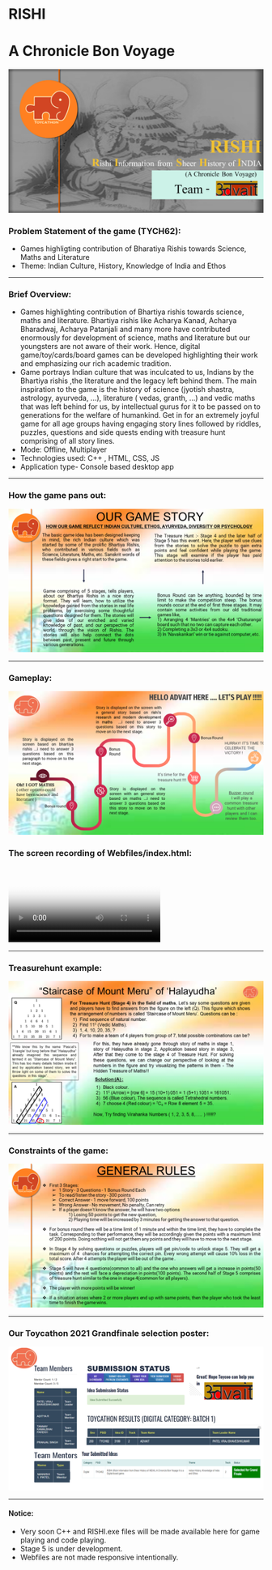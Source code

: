 # RISHI

# A Chronicle Bon Voyage

![Slide1](/Resreadme/Slide1.png)

### Problem Statement of the game (TYCH62):
- Games highligting contribution of Bharatiya Rishis towards Science, Maths and Literature
- Theme: Indian Culture, History, Knowledge of India and Ethos

---

### Brief Overview:
- Games highlighting contribution of Bhartiya rishis towards science, maths and literature. Bhartiya rishis like
Acharya Kanad, Acharya Bharadwaj, Acharya Patanjali and many more have contributed enormously for
development of science, maths and literature but our youngsters are not aware of their work. Hence, digital
game/toy/cards/board games can be developed highlighting their work and emphasizing our rich academic
tradition.
- Game portrays Indian culture that was inculcated to us, Indians by the Bhartiya rishis ,the literature and the
legacy left behind them. The main inspiration to the game is the history of science (jyotish shastra, astrology,
ayurveda, ...), literature ( vedas, granth, …) and vedic maths that was left behind for us, by intellectual gurus
for it to be passed on to generations for the welfare of humankind. Get in for an extremely joyful game for all
age groups having engaging story lines followed by riddles, puzzles, questions and side quests ending with
treasure hunt comprising of all story lines.
- Mode: Offline, Multiplayer
- Technologies used: C++ , HTML, CSS, JS
- Application type- Console based desktop app 

---
### How the game pans out:
![Slide4](/Resreadme/Slide4.png)

---
### Gameplay:
![Slide5](/Resreadme/Slide5.png)
### The screen recording of Webfiles/index.html:
<video controls="true" allowfullscreen="true" poster="/Resreadme/Gameplay.png"> 
    <source src="/Resreadme/Gameplay.mp4" type="video/mp4">
</video>

---
### Treasurehunt example:
![Slide6](/Resreadme/Slide6.png)

---
### Constraints of the game:
![Slide7](https://github.com/vrajpatel001/RISHI/raw/master/Resreadme/Slide7.png)

---
### Our Toycathon 2021 Grandfinale selection poster:
![advait](https://github.com/vrajpatel001/RISHI/raw/master/Resreadme/ADVAIT.png)

---
#### Notice: 
- Very soon C++ and RISHI.exe files will be made available here for game playing and code playing.
- Stage 5 is under development.
- Webfiles are not made responsive intentionally.
